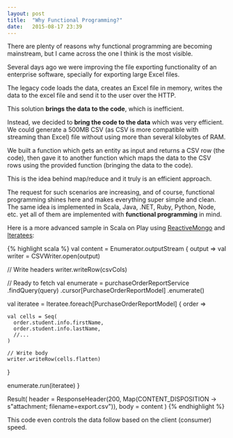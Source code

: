 ```yaml
---
layout: post
title:  "Why Functional Programming?"
date:   2015-08-17 23:39
---
```

There are plenty of reasons why functional programming are becoming mainstream, but I came across the one I think is the most visible.

<!--more-->

Several days ago we were improving the file exporting functionality of an enterprise software, specially for exporting large Excel files. 

The legacy code loads the data, creates an Excel file in memory, writes the data to the excel file and send it to the user over the HTTP.

This solution **brings the data to the code**, which is inefficient.

Instead, we decided to **bring the code to the data** which was very efficient. We could generate a 500MB CSV (as CSV is more compatible with streaming than Excel) file without using more than several kilobytes of RAM. 

We built a function which gets an entity as input and returns a CSV row (the code), then gave it to another function which maps the data to the CSV rows using the provided function (bringing the data to the code).

This is the idea behind map/reduce and it truly is an efficient approach.

The request for such scenarios are increasing, and of course, functional programming shines here and makes everything super simple and clean. The same idea is implemented in Scala, Java, .NET, Ruby, Python, Node, etc. yet all of them are implemented with **functional programming** in mind.

Here is a more advanced sample in Scala on Play using [ReactiveMongo](http://www.reactivemongo.org/) and [Iteratees](https://www.playframework.com/documentation/2.4.x/Iteratees):

{% highlight scala %}
val content = Enumerator.outputStream { output =>
  val writer = CSVWriter.open(output)
  
  // Write headers
  writer.writeRow(csvCols)
  
  // Ready to fetch
  val enumerate = purchaseOrderReportService
    .findQuery(query)
    .cursor[PurchaseOrderReportModel]
    .enumerate()
    
  val iteratee = Iteratee.foreach[PurchaseOrderReportModel] { order =>
  
    val cells = Seq(
      order.student.info.firstName,
      order.student.info.lastName,
      //...
    )

    // Write body
    writer.writeRow(cells.flatten)
  }
  
  enumerate.run(iteratee)
}

Result(
  header = ResponseHeader(200, Map(CONTENT_DISPOSITION -> s"attachment; filename=export.csv")),
  body = content
)
{% endhighlight %}

This code even controls the data follow based on the client (consumer) speed.